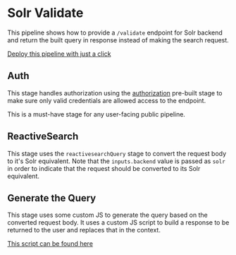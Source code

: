 # Solr Validate

This pipeline shows how to provide a `/validate` endpoint for Solr backend and return the built query in response instead of making the search request.

[Deploy this pipeline with just a click](https://dashboard.reactivesearch.io/deploy?template=https://raw.githubusercontent.com/appbaseio/pipelines-template/master/solr_validate/pipeline_oneclick.yaml)

## Auth

This stage handles authorization using the [authorization](https://docs.appbase.io/docs/pipelines/how-to/handle-authorization-effectively/) pre-built stage to make sure only valid credentials are allowed access to the endpoint.

This is a must-have stage for any user-facing public pipeline.

## ReactiveSearch

This stage uses the `reactivesearchQuery` stage to convert the request body to it's Solr equivalent. Note that the `inputs.backend` value is passed as `solr` in order to indicate that the request should be converted to its Solr equivalent.

## Generate the Query

This stage uses some custom JS to generate the query based on the converted request body. It uses a custom JS script to build a response to be returned to the user and replaces that in the context.

[This script can be found here](./generateQuery.js)
